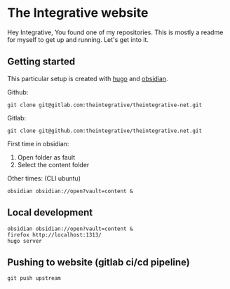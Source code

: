 # The Integrative website

Hey Integrative, You found one of my repositories. This is mostly a readme for myself to get up and running. Let's get into it.

## Getting started

This particular setup is created with [hugo](https://gohugo.io/) and [obsidian](https://obsidian.md/).

Github:
```shell
git clone git@gitlab.com:theintegrative/theintegrative-net.git
```

Gitlab:
```shell
git clone git@github.com:theintegrative/theintegrative.net.git
```
First time in obsidian:
1. Open folder as fault
2. Select the content folder

Other times: (CLI ubuntu)
```shell
obsidian obsidian://open?vault=content &
```

## Local development
```shell
obsidian obsidian://open?vault=content &
firefox http://localhost:1313/
hugo server
```

## Pushing to website (gitlab ci/cd pipeline)
```shell
git push upstream
```
